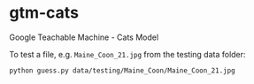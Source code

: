 # gtm-cats
Google Teachable Machine - Cats Model

To test a file, e.g. `Maine_Coon_21.jpg` from the testing data folder:

```
python guess.py data/testing/Maine_Coon/Maine_Coon_21.jpg
```